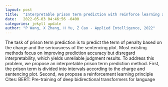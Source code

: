 ```yaml
---
layout: post
title:  "Interpretable prison term prediction with reinforce learning and attention"
date:   2022-05-03 04:46:56 -0400
categories: jekyll update
author: "P Wang, X Zhang, H Yu, Z Cao - Applied Intelligence, 2022"
---
```

The task of prison term prediction is to predict the term of penalty based on the charge and the seriousness of the sentencing plot. Most existing methods focus on improving prediction accuracy but disregard interpretability, which yields unreliable judgment results. To address this problem, we propose an interpretable prison term prediction method. First, the prison term is divided into intervals according to the charge and sentencing plot. Second, we propose a reinforcement learning principle Cites: BERT: Pre-training of deep bidirectional transformers for language